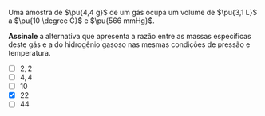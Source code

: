 Uma amostra de $\pu{4,4 g}$ de um gás ocupa um volume de $\pu{3,1 L}$ a $\pu{10 \degree C}$ e $\pu{566 mmHg}$.

**Assinale** a alternativa que apresenta a razão entre as massas específicas deste gás e a do hidrogênio gasoso nas mesmas condições de pressão e temperatura. 

- [ ] $2,2$
- [ ] $4,4$
- [ ] $10$
- [x] $22$
- [ ] $44$  
